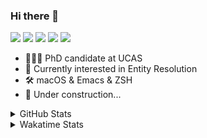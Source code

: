 ### Hi there 👋

[![](https://img.shields.io/badge/-Email-325180?logo=maildotru&logoColor=white&style=flat-square)](mailto:hi@wang.tianshu.me)
[![](https://img.shields.io/badge/-GitHub-black?logo=GitHub&style=flat-square)](https://github.com/tshu-w)
[![](https://img.shields.io/badge/-Telegram-26a5e4?labelColor=fafafa&logo=telegram&style=flat-square)](https://t.me/tshu_w) 
[![](https://img.shields.io/badge/-Twitter-1da1f2?logo=Twitter&logoColor=white&style=flat-square)](https://twitter.com/tshu_w)
[![](https://komarev.com/ghpvc/?username=tshu-w&color=blueviolet&style=flat-square)]()



- 🧑🏻‍🎓 PhD candidate at UCAS
- 🔭 Currently interested in Entity Resolution
- 🛠 macOS & Emacs & ZSH
- 🚧 Under construction...

<details>

<summary>GitHub Stats</summary>

![Tianshu's GitHub stats](https://github-readme-stats.vercel.app/api?username=tshu-w&show_icons=true&theme=buefy&count_private=true)
  
</details>


<details>
  <summary>Wakatime Stats</summary>

  Currently, files accessed by tramp cannot be tracked by wakatime, see https://github.com/wakatime/wakatime-mode/issues/27
  <br>
  
<!--START_SECTION:waka-->
![Code Time](http://img.shields.io/badge/Code%20Time-6%2C201%20hrs%2017%20mins-blue)

**I'm an Early 🐤** 

```text
🌞 Morning    71 commits     ████░░░░░░░░░░░░░░░░░░░░░   15.78% 
🌆 Daytime    233 commits    █████████████░░░░░░░░░░░░   51.78% 
🌃 Evening    131 commits    ███████░░░░░░░░░░░░░░░░░░   29.11% 
🌙 Night      15 commits     ░░░░░░░░░░░░░░░░░░░░░░░░░   3.33%

```
📅 **I'm Most Productive on Tuesday** 

```text
Monday       70 commits     ████░░░░░░░░░░░░░░░░░░░░░   15.56% 
Tuesday      88 commits     █████░░░░░░░░░░░░░░░░░░░░   19.56% 
Wednesday    59 commits     ███░░░░░░░░░░░░░░░░░░░░░░   13.11% 
Thursday     46 commits     ██░░░░░░░░░░░░░░░░░░░░░░░   10.22% 
Friday       73 commits     ████░░░░░░░░░░░░░░░░░░░░░   16.22% 
Saturday     62 commits     ███░░░░░░░░░░░░░░░░░░░░░░   13.78% 
Sunday       52 commits     ███░░░░░░░░░░░░░░░░░░░░░░   11.56%

```


📊 **This Week I Spent My Time On** 

```text
💬 Programming Languages: 
sh                       8 hrs 51 mins       █████████████████████████   100.0%

🔥 Editors: 
Zsh                      8 hrs 51 mins       █████████████████████████   100.0%

🐱‍💻 Projects: 
Terminal                 4 hrs 15 mins       ████████████░░░░░░░░░░░░░   48.04% 
universal-blocker        3 hrs 7 mins        ████████░░░░░░░░░░░░░░░░░   35.34% 
lightning-template       1 hr 11 mins        ███░░░░░░░░░░░░░░░░░░░░░░   13.38% 
dotfiles                 16 mins             ░░░░░░░░░░░░░░░░░░░░░░░░░   3.09% 
luna-pinyin              0 secs              ░░░░░░░░░░░░░░░░░░░░░░░░░   0.07%

💻 Operating System: 
Linux                    4 hrs 52 mins       █████████████░░░░░░░░░░░░   55.1% 
Mac                      3 hrs 58 mins       ███████████░░░░░░░░░░░░░░   44.9%

```

**I Mostly Code in Python** 

```text
Python                   11 repos            ████████████░░░░░░░░░░░░░   50.0% 
HTML                     2 repos             ██░░░░░░░░░░░░░░░░░░░░░░░   9.09% 
Emacs Lisp               2 repos             ██░░░░░░░░░░░░░░░░░░░░░░░   9.09% 
JavaScript               2 repos             ██░░░░░░░░░░░░░░░░░░░░░░░   9.09% 
TeX                      2 repos             ██░░░░░░░░░░░░░░░░░░░░░░░   9.09%

```



 Last Updated on 22/01/2023 08:06:44 UTC
<!--END_SECTION:waka-->
</details>

